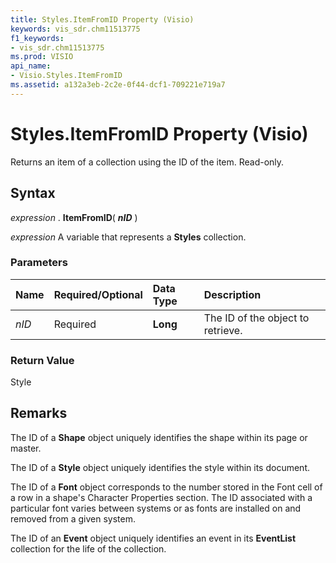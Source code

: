 ```yaml
---
title: Styles.ItemFromID Property (Visio)
keywords: vis_sdr.chm11513775
f1_keywords:
- vis_sdr.chm11513775
ms.prod: VISIO
api_name:
- Visio.Styles.ItemFromID
ms.assetid: a132a3eb-2c2e-0f44-dcf1-709221e719a7
---
```



# Styles.ItemFromID Property (Visio)

Returns an item of a collection using the ID of the item. Read-only.


## Syntax

 _expression_ . **ItemFromID**( **_nID_** )

 _expression_ A variable that represents a **Styles** collection.


### Parameters



|**Name**|**Required/Optional**|**Data Type**|**Description**|
|:-----|:-----|:-----|:-----|
| _nID_|Required| **Long**|The ID of the object to retrieve.|

### Return Value

Style


## Remarks

The ID of a  **Shape** object uniquely identifies the shape within its page or master.

The ID of a  **Style** object uniquely identifies the style within its document.

The ID of a  **Font** object corresponds to the number stored in the Font cell of a row in a shape's Character Properties section. The ID associated with a particular font varies between systems or as fonts are installed on and removed from a given system.

The ID of an  **Event** object uniquely identifies an event in its **EventList** collection for the life of the collection.


